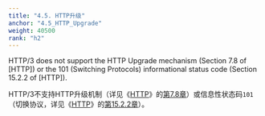 ```yaml
---
title: "4.5. HTTP升级"
anchor: "4.5_HTTP_Upgrade"
weight: 40500
rank: "h2"
---
```


HTTP/3 does not support the HTTP Upgrade mechanism (Section 7.8 of [HTTP]) or the 101 (Switching Protocols) informational status code (Section 15.2.2 of [HTTP]).

HTTP/3不支持HTTP升级机制（详见《[HTTP]()》的[第7.8章]()）或信息性状态码`101`（切换协议，详见《[HTTP]()》的[第15.2.2章]()）。
